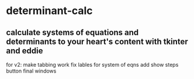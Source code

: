 # determinant-calc
## calculate systems of equations and determinants to your heart's content with tkinter and eddie

for v2:
make tabbing work
fix lables for system of eqns
add show steps button
final windows

